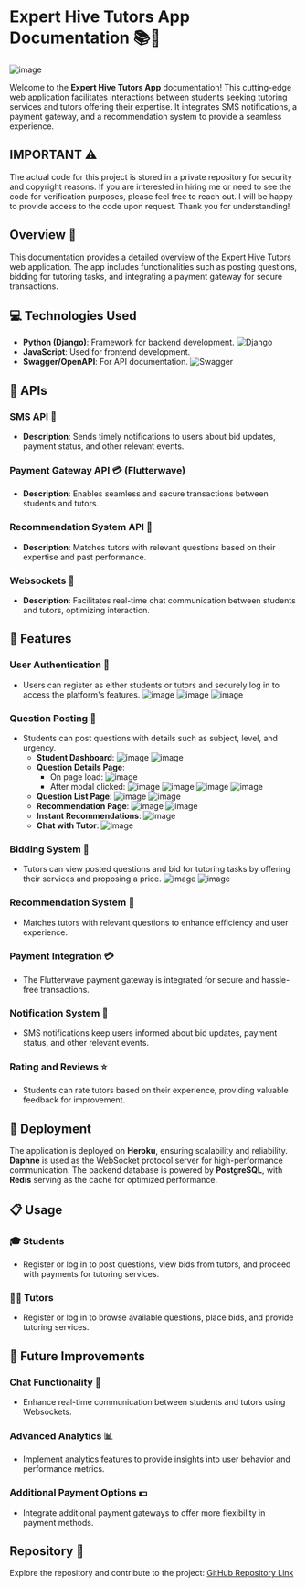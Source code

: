 # Expert Hive Tutors App Documentation 📚🚀

![image](https://github.com/user-attachments/assets/b771f89b-9b69-4f97-8761-cd8a3d357bc7)

Welcome to the **Expert Hive Tutors App** documentation! This cutting-edge web application facilitates interactions between students seeking tutoring services and tutors offering their expertise. It integrates SMS notifications, a payment gateway, and a recommendation system to provide a seamless experience.

## IMPORTANT ⚠️

The actual code for this project is stored in a private repository for security and copyright reasons. If you are interested in hiring me or need to see the code for verification purposes, please feel free to reach out. I will be happy to provide access to the code upon request. Thank you for understanding!

## Overview 🌟

This documentation provides a detailed overview of the Expert Hive Tutors web application. The app includes functionalities such as posting questions, bidding for tutoring tasks, and integrating a payment gateway for secure transactions.

## 💻 Technologies Used

- **Python (Django)**: Framework for backend development.
  ![Django](https://img.shields.io/badge/Django-%23092E20?style=flat&logo=django&logoColor=white)
- **JavaScript**: Used for frontend development.
- **Swagger/OpenAPI**: For API documentation.
  ![Swagger](https://img.shields.io/badge/Swagger-%2300D1C1?style=flat&logo=swagger&logoColor=white)

## 🔌 APIs

### SMS API 📱
- **Description**: Sends timely notifications to users about bid updates, payment status, and other relevant events.

### Payment Gateway API 💳 (Flutterwave)
- **Description**: Enables seamless and secure transactions between students and tutors.

### Recommendation System API 🧠
- **Description**: Matches tutors with relevant questions based on their expertise and past performance.

### Websockets 💬
- **Description**: Facilitates real-time chat communication between students and tutors, optimizing interaction.

## 🌟 Features

### User Authentication 🔐
- Users can register as either students or tutors and securely log in to access the platform's features.
  ![image](https://github.com/user-attachments/assets/a1ca2f26-86b7-4530-9ca6-a82535603982)
  ![image](https://github.com/user-attachments/assets/e2b07779-2369-42f1-862d-f0d60a6c41c1)
  ![image](https://github.com/user-attachments/assets/ba1eb129-1610-44d8-b6e1-3277e3df7806)

### Question Posting 📝
- Students can post questions with details such as subject, level, and urgency.
  - **Student Dashboard**:
    ![image](https://github.com/user-attachments/assets/673de0ea-6048-47aa-92ed-9249004f258a)
    ![image](https://github.com/user-attachments/assets/e56a8c2d-dfb4-414a-be17-c741baff1697)
  - **Question Details Page**:
    - On page load:
      ![image](https://github.com/user-attachments/assets/971a7f29-3fc9-41e7-82ac-6f3f2c475993)
    - After modal clicked:
      ![image](https://github.com/user-attachments/assets/314cf66b-0078-42fa-880b-e6406cbcfc01)
      ![image](https://github.com/user-attachments/assets/1f195b33-1f48-4961-a730-736300d100fc)
      ![image](https://github.com/user-attachments/assets/5e647616-69d3-4e17-a0cb-767007bb9635)
      ![image](https://github.com/user-attachments/assets/c1b2dc43-41e2-4c7b-a3aa-f949476e3612)
  - **Question List Page**:
    ![image](https://github.com/user-attachments/assets/4ca312b0-bfd8-431f-a144-7d73d392517e)
    ![image](https://github.com/user-attachments/assets/b78092e6-b5c8-4134-be10-8dc09f5733d0)
  - **Recommendation Page**:
    ![image](https://github.com/user-attachments/assets/33e885dd-2e08-40b1-97ed-d56347f9c5e8)
    ![image](https://github.com/user-attachments/assets/c91167cd-bd56-4d95-acdc-c739aaac0b95)
  - **Instant Recommendations**:
    ![image](https://github.com/user-attachments/assets/4f38b064-17d8-4a08-b7c5-e21ffb9b215b)
  - **Chat with Tutor**:
    ![image](https://github.com/user-attachments/assets/8f50811a-e0fd-4e51-837d-08141c7dd09f)

### Bidding System 💬
- Tutors can view posted questions and bid for tutoring tasks by offering their services and proposing a price.
  ![image](https://github.com/user-attachments/assets/f86cc121-fb51-445b-9529-a4ba271984a1)
  ![image](https://github.com/user-attachments/assets/c3ad4de3-ceca-4c0a-b4c3-2d2f33992d69)

### Recommendation System 🧠
- Matches tutors with relevant questions to enhance efficiency and user experience.

### Payment Integration 💳
- The Flutterwave payment gateway is integrated for secure and hassle-free transactions.

### Notification System 📲
- SMS notifications keep users informed about bid updates, payment status, and other relevant events.

### Rating and Reviews ⭐
- Students can rate tutors based on their experience, providing valuable feedback for improvement.

## 🚀 Deployment

The application is deployed on **Heroku**, ensuring scalability and reliability. **Daphne** is used as the WebSocket protocol server for high-performance communication. The backend database is powered by **PostgreSQL**, with **Redis** serving as the cache for optimized performance.

## 📋 Usage

### 🎓 Students
- Register or log in to post questions, view bids from tutors, and proceed with payments for tutoring services.

### 👩‍🏫 Tutors
- Register or log in to browse available questions, place bids, and provide tutoring services.

## 🔮 Future Improvements

### Chat Functionality 💬
- Enhance real-time communication between students and tutors using Websockets.

### Advanced Analytics 📊
- Implement analytics features to provide insights into user behavior and performance metrics.

### Additional Payment Options 💵
- Integrate additional payment gateways to offer more flexibility in payment methods.

## Repository 🔗

Explore the repository and contribute to the project: [GitHub Repository Link](#)
